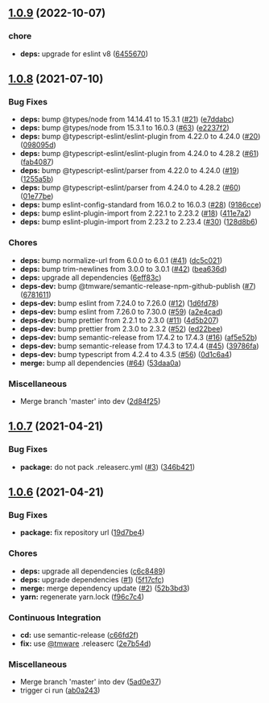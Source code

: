 ## [1.0.9](https://github.com/TMWare/eslint-config-typescript/compare/v1.0.8...v1.0.9) (2022-10-07)


### chore

* **deps:** upgrade for eslint v8 ([6455670](https://github.com/TMWare/eslint-config-typescript/commit/6455670f244088153d02d6000b2ef384c0d06e45))

## [1.0.8](https://github.com/TMWare/eslint-config-typescript/compare/v1.0.7...v1.0.8) (2021-07-10)


### Bug Fixes

* **deps:** bump @types/node from 14.14.41 to 15.3.1 ([#21](https://github.com/TMWare/eslint-config-typescript/issues/21)) ([e7ddabc](https://github.com/TMWare/eslint-config-typescript/commit/e7ddabc8d99ef310b455a33d83da333fd8492f36))
* **deps:** bump @types/node from 15.3.1 to 16.0.3 ([#63](https://github.com/TMWare/eslint-config-typescript/issues/63)) ([e2237f2](https://github.com/TMWare/eslint-config-typescript/commit/e2237f2e4041e5b2f95a7c6775b3210689fc2029))
* **deps:** bump @typescript-eslint/eslint-plugin from 4.22.0 to 4.24.0 ([#20](https://github.com/TMWare/eslint-config-typescript/issues/20)) ([098095d](https://github.com/TMWare/eslint-config-typescript/commit/098095d5d0d33a472ba40442e16df292f425a100))
* **deps:** bump @typescript-eslint/eslint-plugin from 4.24.0 to 4.28.2 ([#61](https://github.com/TMWare/eslint-config-typescript/issues/61)) ([fab4087](https://github.com/TMWare/eslint-config-typescript/commit/fab408770267cf0e3ac0508fadda31ecc3565137))
* **deps:** bump @typescript-eslint/parser from 4.22.0 to 4.24.0 ([#19](https://github.com/TMWare/eslint-config-typescript/issues/19)) ([1255a5b](https://github.com/TMWare/eslint-config-typescript/commit/1255a5b11abcc35b26d6d3a16125c074d9f023ea))
* **deps:** bump @typescript-eslint/parser from 4.24.0 to 4.28.2 ([#60](https://github.com/TMWare/eslint-config-typescript/issues/60)) ([01e77be](https://github.com/TMWare/eslint-config-typescript/commit/01e77be834436de8699629d28d33c0239d060416))
* **deps:** bump eslint-config-standard from 16.0.2 to 16.0.3 ([#28](https://github.com/TMWare/eslint-config-typescript/issues/28)) ([9186cce](https://github.com/TMWare/eslint-config-typescript/commit/9186cce04088446c07ddb41a9f03e227bb6e7460))
* **deps:** bump eslint-plugin-import from 2.22.1 to 2.23.2 ([#18](https://github.com/TMWare/eslint-config-typescript/issues/18)) ([411e7a2](https://github.com/TMWare/eslint-config-typescript/commit/411e7a2209b7134810c6bc535b3c4a763ab00324))
* **deps:** bump eslint-plugin-import from 2.23.2 to 2.23.4 ([#30](https://github.com/TMWare/eslint-config-typescript/issues/30)) ([128d8b6](https://github.com/TMWare/eslint-config-typescript/commit/128d8b63a2ccca6e171c2a57e3050c9fca246bc2))


### Chores

* **deps:** bump normalize-url from 6.0.0 to 6.0.1 ([#41](https://github.com/TMWare/eslint-config-typescript/issues/41)) ([dc5c021](https://github.com/TMWare/eslint-config-typescript/commit/dc5c0213588f5229a311be7bcc48e2ceaf556046))
* **deps:** bump trim-newlines from 3.0.0 to 3.0.1 ([#42](https://github.com/TMWare/eslint-config-typescript/issues/42)) ([bea636d](https://github.com/TMWare/eslint-config-typescript/commit/bea636d371ebd731a8670e1933de3d285abecbb7))
* **deps:** upgrade all dependencies ([6eff83c](https://github.com/TMWare/eslint-config-typescript/commit/6eff83cc0f33c81fd91d8684855751ea3360376d))
* **deps-dev:** bump @tmware/semantic-release-npm-github-publish ([#7](https://github.com/TMWare/eslint-config-typescript/issues/7)) ([6781611](https://github.com/TMWare/eslint-config-typescript/commit/6781611e72cdb21cf93a3bd1ac1bb4d1c8dbdcd0))
* **deps-dev:** bump eslint from 7.24.0 to 7.26.0 ([#12](https://github.com/TMWare/eslint-config-typescript/issues/12)) ([1d6fd78](https://github.com/TMWare/eslint-config-typescript/commit/1d6fd780611925e67ef2e38217e4fa485d4aeccf))
* **deps-dev:** bump eslint from 7.26.0 to 7.30.0 ([#59](https://github.com/TMWare/eslint-config-typescript/issues/59)) ([a2e4cad](https://github.com/TMWare/eslint-config-typescript/commit/a2e4cadfcbb124cdd2e0ace9235afdcea38c989b))
* **deps-dev:** bump prettier from 2.2.1 to 2.3.0 ([#11](https://github.com/TMWare/eslint-config-typescript/issues/11)) ([4d5b207](https://github.com/TMWare/eslint-config-typescript/commit/4d5b207cf8926833b2bd27855a665ccb4f9405a5))
* **deps-dev:** bump prettier from 2.3.0 to 2.3.2 ([#52](https://github.com/TMWare/eslint-config-typescript/issues/52)) ([ed22bee](https://github.com/TMWare/eslint-config-typescript/commit/ed22beef81572df0f2a6a8abe38a30809a4dbfe9))
* **deps-dev:** bump semantic-release from 17.4.2 to 17.4.3 ([#16](https://github.com/TMWare/eslint-config-typescript/issues/16)) ([af5e52b](https://github.com/TMWare/eslint-config-typescript/commit/af5e52bf00b3aaf831076596b21218c357d02ccc))
* **deps-dev:** bump semantic-release from 17.4.3 to 17.4.4 ([#45](https://github.com/TMWare/eslint-config-typescript/issues/45)) ([39786fa](https://github.com/TMWare/eslint-config-typescript/commit/39786fabef3926e448e745569a01576f4d883a92))
* **deps-dev:** bump typescript from 4.2.4 to 4.3.5 ([#56](https://github.com/TMWare/eslint-config-typescript/issues/56)) ([0d1c6a4](https://github.com/TMWare/eslint-config-typescript/commit/0d1c6a4354e9637f57b3c267eca3c5d1bebcd53a))
* **merge:** bump all dependencies ([#64](https://github.com/TMWare/eslint-config-typescript/issues/64)) ([53daa0a](https://github.com/TMWare/eslint-config-typescript/commit/53daa0acfe2c1ec0410d71a144497ed60c52ec53))


### Miscellaneous

* Merge branch 'master' into dev ([2d84f25](https://github.com/TMWare/eslint-config-typescript/commit/2d84f2583bdd61546370a868d11d40824403e380))

## [1.0.7](https://github.com/TMWare/eslint-config-typescript/compare/v1.0.6...v1.0.7) (2021-04-21)


### Bug Fixes

* **package:** do not pack .releaserc.yml ([#3](https://github.com/TMWare/eslint-config-typescript/issues/3)) ([346b421](https://github.com/TMWare/eslint-config-typescript/commit/346b421fe9599e8854042b5fbd9a62d85371bab0))

## [1.0.6](https://github.com/TMWare/eslint-config-typescript/compare/v1.0.5...v1.0.6) (2021-04-21)


### Bug Fixes

* **package:** fix repository url ([19d7be4](https://github.com/TMWare/eslint-config-typescript/commit/19d7be4113fb93023939bac086a786e666593bd5))


### Chores

* **deps:** upgrade all dependencies ([c6c8489](https://github.com/TMWare/eslint-config-typescript/commit/c6c8489ea9e6d48cdcacfb123068fee3c2fa1531))
* **deps:** upgrade dependencies ([#1](https://github.com/TMWare/eslint-config-typescript/issues/1)) ([5f17cfc](https://github.com/TMWare/eslint-config-typescript/commit/5f17cfcfea691f503478b7599db34377f106c143))
* **merge:** merge dependency update ([#2](https://github.com/TMWare/eslint-config-typescript/issues/2)) ([52b3bd3](https://github.com/TMWare/eslint-config-typescript/commit/52b3bd3db757f3b89b2ec61921f42e3a20fc3845))
* **yarn:** regenerate yarn.lock ([f96c7c4](https://github.com/TMWare/eslint-config-typescript/commit/f96c7c48d9155955ef4c26aa7871e846dd43409b))


### Continuous Integration

* **cd:** use semantic-release ([c66fd2f](https://github.com/TMWare/eslint-config-typescript/commit/c66fd2fe5fc3ff3a8cfb686a0c87149dc7a099b9))
* **fix:** use [@tmware](https://github.com/tmware) .releaserc ([2e7b54d](https://github.com/TMWare/eslint-config-typescript/commit/2e7b54d59ae759cbf6bdb5506462022677531332))


### Miscellaneous

* Merge branch 'master' into dev ([5ad0e37](https://github.com/TMWare/eslint-config-typescript/commit/5ad0e373a4466e14643117c06d22a9f5f806eac2))
* trigger ci run ([ab0a243](https://github.com/TMWare/eslint-config-typescript/commit/ab0a24342cf2adda80a5fdfccc8b83cc726986c3))
